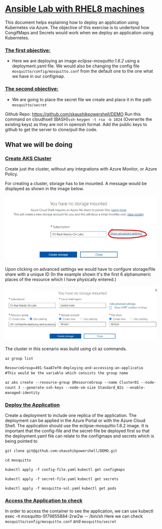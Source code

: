 # <ins> Ansible Lab with RHEL8 machines </ins>

This document helps explaining how to deploy an application using Kubernetes via Azure.
The objective of this exercise is to undertsnd how CongifMaps and Secrets would work when we deploy an application using Kubernetes. 
### <ins> The first objective: </ins> 
  - Here we are deploying an image *eclipse-mosquitto:1.6.2* using a deployment.yaml file. We would also be changing the config file ```mosquitto/config/mosquitto.conf``` from the default one to the one what we have in our configmap.
### <ins> The second objective: </ins>
  - We are going to place the secret file we create and place it in the path ```mosquitto/secret```

Github Repo:
https://github.com/skaushikpowershell/DEMO
Run this command on cloudhsell (BASH)```ssh-keygen -t rsa -b 1024``` (Overwrite the existing keys) as they are not in openssh format. 
Add the public keys to github to get the server to clone/pull the code.


## What we will be doing

### <ins>Create AKS Cluster</ins>

Create just the cluster, without any integrations with Azure Monitor, or Azure Policy.

For creating a cluster, storage has to be mounted. A message would be displayed as shown in the image below.

![Getting Started](Images/No_Storage_Mounted.jpg)

Upon clicking on advanced settings we would have to confgure storage/file share with a unique ID (In the example shown it's the first 6 alphanumeric places of the resource which I have physically entered.)

![Getting Started](Images/Create_Storage.jpg)

The cluster in this scenario was build using cli az commands.

```az group list```

```ResourceGroup=491-5aa87ef0-deploying-and-accessing-an-applicatio  #This would be the variable which consists the group name```

```az aks create --resource-group $ResourceGroup --name Cluster01 --node-count 3 --generate-ssh-keys --node-vm-size Standard_B2s --enable-managed-identity```

### <ins>Deploy the Application</ins>

Create a deployment to include one replica of the application. The deployment can be applied in the Azure Portal or with the Azure Cloud Shell.
The application should use the eclipse-mosquitto:1.6.2 image.
It is important that the config-file and the secret-file be deployed first so that the deployment.yaml file can relate to the configmaps and secrets which is being pointed to 

``` git clone git@github.com:skaushikpowershell/DEMO.git ```

```cd mosquitto```

```kubectl apply -f config-file.yaml```
```kubectl get configmaps```

```kubectl apply -f secret-file.yaml```
```kubectl get secrets```

```kubectl apply -f mosquitto-vol.yaml```
```kubectl get pods```

### <ins>Access the Application to check</ins> 

In order to access the container to see the application, we can use 
kubectl exec -it mosquitto-5f79855884-2rw2w -- /bin/sh
Here we can check ```mosquitto/config/mosquitto.conf``` and ```mosquitto/secret```